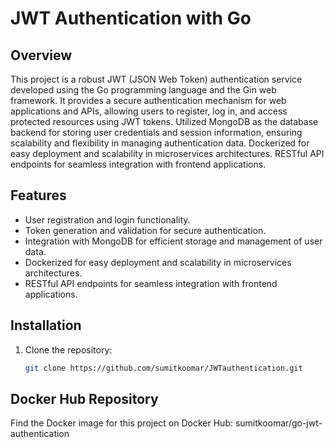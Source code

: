 # JWT Authentication with Go


## Overview

This project is a robust JWT (JSON Web Token) authentication service developed using the Go programming language and the Gin web framework.
It provides a secure authentication mechanism for web applications and APIs, allowing users to register, log in, and access protected resources using JWT tokens.
Utilized MongoDB as the database backend for storing user credentials and session information, ensuring scalability and flexibility in managing authentication data.
Dockerized for easy deployment and scalability in microservices architectures.
RESTful API endpoints for seamless integration with frontend applications.

## Features

- User registration and login functionality.
- Token generation and validation for secure authentication.
- Integration with MongoDB for efficient storage and management of user data.
- Dockerized for easy deployment and scalability in microservices architectures.
- RESTful API endpoints for seamless integration with frontend applications.

## Installation

1. Clone the repository:

   ```bash
   git clone https://github.com/sumitkoomar/JWTauthentication.git


## Docker Hub Repository
Find the Docker image for this project on Docker Hub: sumitkoomar/go-jwt-authentication



   
